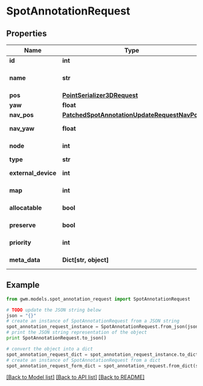 # SpotAnnotationRequest


## Properties
Name | Type | Description | Notes
------------ | ------------- | ------------- | -------------
**id** | **int** |  | [optional] 
**name** | **str** | user defined &#x60;name&#x60; of this object. Must be unique in the site or map (for nodes and edges) | [optional] 
**pos** | [**PointSerializer3DRequest**](PointSerializer3DRequest.md) |  | 
**yaw** | **float** | Orientation of spot in radians | 
**nav_pos** | [**PatchedSpotAnnotationUpdateRequestNavPos**](PatchedSpotAnnotationUpdateRequestNavPos.md) |  | [optional] 
**nav_yaw** | **float** | Orientation of navigation position for interacting with the spot | [optional] 
**node** | **int** | &#x60;id&#x60; of relevant related element eg: agent,map,site,spot,node,edge,external_device | [optional] 
**type** | **str** | User defined spot type | [optional] 
**external_device** | **int** | &#x60;id&#x60; of relevant related element eg: agent,map,site,spot,node,edge,external_device | [optional] 
**map** | **int** | &#x60;id&#x60; of relevant related element eg: agent,map,site,spot,node,edge,external_device | 
**allocatable** | **bool** | If True, spot can be allocated in response to agent queries | [optional] 
**preserve** | **bool** | If True, spot is excluded from deletion, unless deleted by force | [optional] 
**priority** | **int** | Associate a priority to the spot, e.g. for spot queries to allocatable spots | [optional] 
**meta_data** | **Dict[str, object]** | optional JSON encoded metadata for this object | [optional] 

## Example

```python
from gwm.models.spot_annotation_request import SpotAnnotationRequest

# TODO update the JSON string below
json = "{}"
# create an instance of SpotAnnotationRequest from a JSON string
spot_annotation_request_instance = SpotAnnotationRequest.from_json(json)
# print the JSON string representation of the object
print SpotAnnotationRequest.to_json()

# convert the object into a dict
spot_annotation_request_dict = spot_annotation_request_instance.to_dict()
# create an instance of SpotAnnotationRequest from a dict
spot_annotation_request_form_dict = spot_annotation_request.from_dict(spot_annotation_request_dict)
```
[[Back to Model list]](../README.md#documentation-for-models) [[Back to API list]](../README.md#documentation-for-api-endpoints) [[Back to README]](../README.md)


